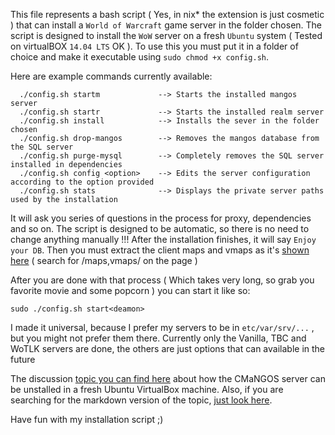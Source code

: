This file represents a bash script ( Yes, in nix* the extension is just cosmetic )
that can install a `World of Warcraft` game server in the folder chosen.
The script is designed to install the `WoW` server on a fresh `Ubuntu`
system ( Tested on virtualBOX `14.04 LTS` OK ). To use this you must put it in a
folder of choice and make it executable using `sudo chmod +x config.sh`.

Here are example commands currently available:

```
  ./config.sh startm             --> Starts the installed mangos server
  ./config.sh startr             --> Starts the installed realm server
  ./config.sh install            --> Installs the sever in the folder chosen
  ./config.sh drop-mangos        --> Removes the mangos database from the SQL server
  ./config.sh purge-mysql        --> Completely removes the SQL server installed in dependencies
  ./config.sh config <option>    --> Edits the server configuration according to the option provided
  ./config.sh stats              --> Displays the private server paths used by the installation
```

It will ask you series of questions in the process for proxy, dependencies and so on.
The script is designed to be automatic, so there is no need to change anything manually !!!
After the installation finishes, it will say `Enjoy your DB`. Then you must extract the
client maps and vmaps as it's [shown here][ref-install] ( search for /maps,vmaps/ on the page )

After you are done with that process ( Which takes very long, so grab you
favorite movie and some popcorn ) you can start it like so:

``` sudo ./config.sh start<deamon> ```

I made it universal, because I prefer my servers to be in `etc/var/srv/...` , but you might
not prefer them there. Currently only the Vanilla, TBC and WoTLK servers are done, the others are
just options that can available in the future

The discussion [topic you can find here][ref-script] about how the CMaNGOS server can be unstalled
in a fresh Ubuntu VirtualBox machine. Also, if you are searching for the markdown version of the
topic, [just look here][ref-vboxtut].

Have fun with my installation script ;)

[ref-install]: https://github.com/cmangos/issues/wiki/Installation-Instructions
[ref-vboxtut]: https://github.com/dvdvideo1234/UbuntuBatches/blob/master/MaNGOS/virtualbox.md
[ref-script]: https://forum.cmangos.net/t/how-to-use-a-script-to-install-mangos-server-under-ubuntu/49